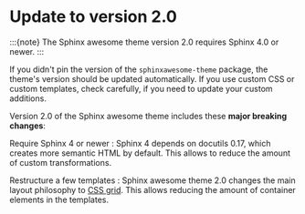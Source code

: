 # Update to version 2.0

:::{note}
The Sphinx awesome theme version 2.0 requires Sphinx 4.0 or newer.
:::

<!-- vale Google.WordList = NO -->
If you didn't pin the version of the `sphinxawesome-theme` package, the theme's version
should be updated automatically. If you use custom CSS or custom templates, check
carefully, if you need to update your custom additions.
<!-- vale Google.WordList = YES -->

Version 2.0 of the Sphinx awesome theme includes these **major breaking changes**:

<!-- vale Google.Colons = NO -->
Require Sphinx 4 or newer
: Sphinx 4 depends on docutils 0.17, which creates more semantic HTML by default.
This allows to reduce the amount of custom transformations.

Restructure a few templates
: Sphinx awesome theme 2.0 changes the main layout philosophy to [CSS
grid](https://developer.mozilla.org/en-US/docs/Web/CSS/CSS_Grid_Layout). This allows
reducing the amount of container elements in the templates.
